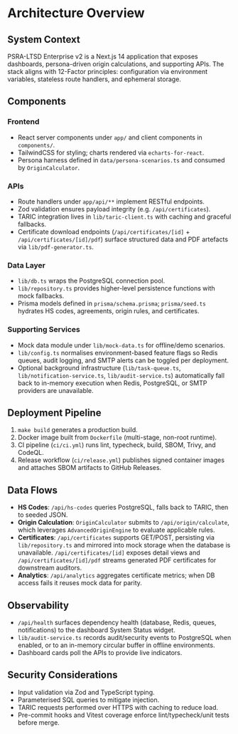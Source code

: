 # Architecture Overview

## System Context

PSRA-LTSD Enterprise v2 is a Next.js 14 application that exposes dashboards, persona-driven origin calculations, and supporting APIs. The stack aligns with 12-Factor principles: configuration via environment variables, stateless route handlers, and ephemeral storage.

## Components

### Frontend
- React server components under `app/` and client components in `components/`.
- TailwindCSS for styling; charts rendered via `echarts-for-react`.
- Persona harness defined in `data/persona-scenarios.ts` and consumed by `OriginCalculator`.

### APIs
- Route handlers under `app/api/**` implement RESTful endpoints.
- Zod validation ensures payload integrity (e.g. `/api/certificates`).
- TARIC integration lives in `lib/taric-client.ts` with caching and graceful fallbacks.
- Certificate download endpoints (`/api/certificates/[id]` + `/api/certificates/[id]/pdf`) surface structured data and PDF artefacts via `lib/pdf-generator.ts`.

### Data Layer
- `lib/db.ts` wraps the PostgreSQL connection pool.
- `lib/repository.ts` provides higher-level persistence functions with mock fallbacks.
- Prisma models defined in `prisma/schema.prisma`; `prisma/seed.ts` hydrates HS codes, agreements, origin rules, and certificates.

### Supporting Services
- Mock data module under `lib/mock-data.ts` for offline/demo scenarios.
- `lib/config.ts` normalises environment-based feature flags so Redis queues, audit logging, and SMTP alerts can be toggled per deployment.
- Optional background infrastructure (`lib/task-queue.ts`, `lib/notification-service.ts`, `lib/audit-service.ts`) automatically fall back to in-memory execution when Redis, PostgreSQL, or SMTP providers are unavailable.

## Deployment Pipeline

1. `make build` generates a production build.
2. Docker image built from `Dockerfile` (multi-stage, non-root runtime).
3. CI pipeline (`ci/ci.yml`) runs lint, typecheck, build, SBOM, Trivy, and CodeQL.
4. Release workflow (`ci/release.yml`) publishes signed container images and attaches SBOM artifacts to GitHub Releases.

## Data Flows

- **HS Codes**: `/api/hs-codes` queries PostgreSQL, falls back to TARIC, then to seeded JSON.
- **Origin Calculation**: `OriginCalculator` submits to `/api/origin/calculate`, which leverages `AdvancedOriginEngine` to evaluate applicable rules.
- **Certificates**: `/api/certificates` supports GET/POST, persisting via `lib/repository.ts` and mirrored into mock storage when the database is unavailable. `/api/certificates/[id]` exposes detail views and `/api/certificates/[id]/pdf` streams generated PDF certificates for downstream auditors.
- **Analytics**: `/api/analytics` aggregates certificate metrics; when DB access fails it reuses mock data for parity.

## Observability

- `/api/health` surfaces dependency health (database, Redis, queues, notifications) to the dashboard System Status widget.
- `lib/audit-service.ts` records audit/security events to PostgreSQL when enabled, or to an in-memory circular buffer in offline environments.
- Dashboard cards poll the APIs to provide live indicators.

## Security Considerations

- Input validation via Zod and TypeScript typing.
- Parameterised SQL queries to mitigate injection.
- TARIC requests performed over HTTPS with caching to reduce load.
- Pre-commit hooks and Vitest coverage enforce lint/typecheck/unit tests before merge.
